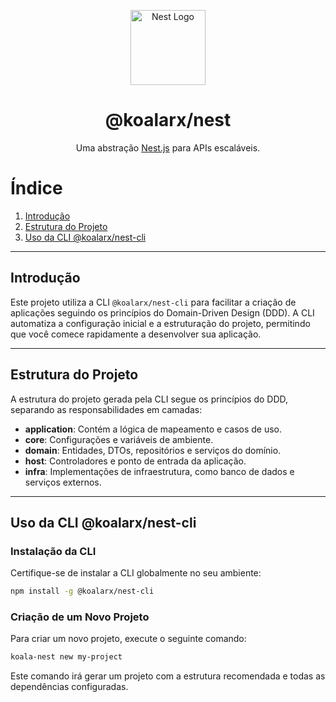 <p align="center">
  <a href="https://nestjs.com/" target="blank"><img src="https://nestjs.com/img/logo-small.svg" width="120" alt="Nest Logo" /></a>
</p>

<h1 align="center">@koalarx/nest</h1>

<p align="center">Uma abstração <a href="https://nestjs.com" target="_blank">Nest.js</a> para APIs escaláveis.</p>

# Índice
1. [Introdução](#introdução)  
2. [Estrutura do Projeto](#estrutura-do-projeto)  
3. [Uso da CLI @koalarx/nest-cli](#uso-da-cli-koalarxnest-cli)  

---

## Introdução

Este projeto utiliza a CLI `@koalarx/nest-cli` para facilitar a criação de aplicações seguindo os princípios do Domain-Driven Design (DDD). A CLI automatiza a configuração inicial e a estruturação do projeto, permitindo que você comece rapidamente a desenvolver sua aplicação.  

---

## Estrutura do Projeto

A estrutura do projeto gerada pela CLI segue os princípios do DDD, separando as responsabilidades em camadas:  

- **application**: Contém a lógica de mapeamento e casos de uso.  
- **core**: Configurações e variáveis de ambiente.  
- **domain**: Entidades, DTOs, repositórios e serviços do domínio.  
- **host**: Controladores e ponto de entrada da aplicação.  
- **infra**: Implementações de infraestrutura, como banco de dados e serviços externos.

---

## Uso da CLI @koalarx/nest-cli

### Instalação da CLI

Certifique-se de instalar a CLI globalmente no seu ambiente:  

```bash
npm install -g @koalarx/nest-cli
```

### Criação de um Novo Projeto

Para criar um novo projeto, execute o seguinte comando:  

```bash
koala-nest new my-project
```

Este comando irá gerar um projeto com a estrutura recomendada e todas as dependências configuradas.

